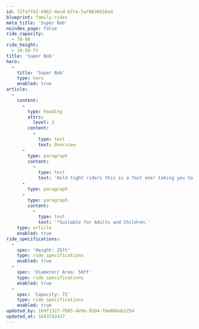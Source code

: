 ```yaml
---
id: 72faff42-49b2-4ecd-b7ce-5af0830516ad
blueprint: family-rides
meta_title: 'Super Bob'
noindex_page: false
ride_capacity:
  - 70-80
ride_height:
  - 10-50-ft
title: 'Super Bob'
hero:
  -
    title: 'Super Bob'
    type: hero
    enabled: true
article:
  -
    content:
      -
        type: heading
        attrs:
          level: 2
        content:
          -
            type: text
            text: Overview
      -
        type: paragraph
        content:
          -
            type: text
            text: 'Hold tight riders this is a fast one! taking you to the limit forwards and backwards!'
      -
        type: paragraph
      -
        type: paragraph
        content:
          -
            type: text
            text: '*Suitable for Adults and Children.'
    type: article
    enabled: true
ride_specifications:
  -
    spec: 'Height: 25ft'
    type: ride_specifications
    enabled: true
  -
    spec: 'Diameter/ Area: 50ft'
    type: ride_specifications
    enabled: true
  -
    spec: 'Capacity: 72'
    type: ride_specifications
    enabled: true
updated_by: 169f1327-7085-4e9a-9104-f6e806ab1254
updated_at: 1643792437
---
```

